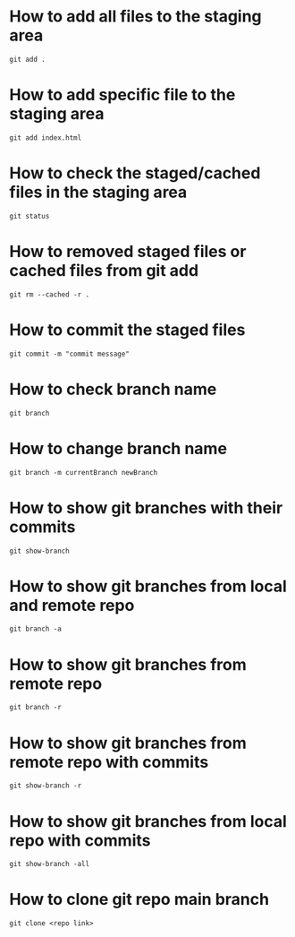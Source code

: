 # How to add all files to the staging area

```console
git add .
```

# How to add specific file to the staging area

```console
git add index.html
```

# How to check the staged/cached files in the staging area

```console
git status
```

# How to removed staged files or cached files from git add

```console
git rm --cached -r .
```

# How to commit the staged files

```console
git commit -m "commit message"
```

# How to check branch name

```console
git branch
```

# How to change branch name

```console
git branch -m currentBranch newBranch
```

# How to show git branches with their commits

```console
git show-branch
```

# How to show git branches from local and remote repo

```console
git branch -a
```

# How to show git branches from remote repo

```console
git branch -r
```

# How to show git branches from remote repo with commits

```console
git show-branch -r
```

# How to show git branches from local repo with commits

```console
git show-branch -all
```

# How to clone git repo main branch

```console
git clone <repo link>
```
